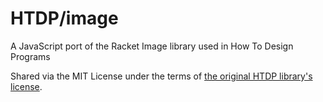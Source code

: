 # HTDP/image

A JavaScript port of the Racket Image library used in How To Design Programs

Shared via the MIT License under the terms of [the original HTDP library's license](https://github.com/racket/htdp/blob/master/htdp-lib/LICENSE).
